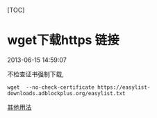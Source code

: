 [TOC]

# wget下载https 链接

2013-06-15 14:59:07

不检查证书强制下载,

	wget  --no-check-certificate https://easylist-downloads.adblockplus.org/easylist.txt
	
[其他用法](http://hi.baidu.com/yss1983/item/9e8e00242abbdc8f9d63d165)